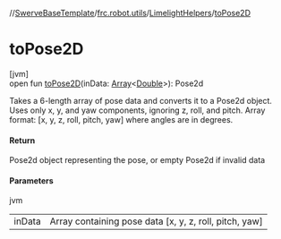 //[SwerveBaseTemplate](../../../index.md)/[frc.robot.utils](../index.md)/[LimelightHelpers](index.md)/[toPose2D](to-pose2-d.md)

# toPose2D

[jvm]\
open fun [toPose2D](to-pose2-d.md)(inData: [Array](https://kotlinlang.org/api/latest/jvm/stdlib/kotlin/-array/index.html)&lt;[Double](https://kotlinlang.org/api/latest/jvm/stdlib/kotlin/-double/index.html)&gt;): Pose2d

Takes a 6-length array of pose data and converts it to a Pose2d object. Uses only x, y, and yaw components, ignoring z, roll, and pitch. Array format: [x, y, z, roll, pitch, yaw] where angles are in degrees.

#### Return

Pose2d object representing the pose, or empty Pose2d if invalid data

#### Parameters

jvm

| | |
|---|---|
| inData | Array containing pose data [x, y, z, roll, pitch, yaw] |
